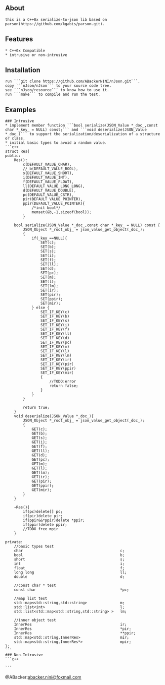 ## About
	this is a C++0x serialize-to-json lib based on parson(https://github.com/kgabis/parson.git).

## Features
	* C++0x Compatible
	* intrusive or non-intrusive

## Installation
	run ```git clone https://github.com/ABackerNINI/nJson.git```.
	copy ```nJson/nJson``` to your source code tree.
	see ```nJson/resource``` to know how to use it.
	run ```make``` to compile and run the test.

## Examples
	### Intrusive
	* implement member function ```bool serialize(JSON_Value *_doc_,const char *_key_ = NULL) const;``` and ```void deserialize(JSON_Value *_doc_)``` to support the serialization/deserialization of a structure or class.
	* initial basic types to avoid a random value.
	```c++
	struct Res{
	public:
		Res():
			c(DEFAULT_VALUE_CHAR),
			// b(DEFAULT_VALUE_BOOL),
			s(DEFAULT_VALUE_SHORT),
			i(DEFAULT_VALUE_INT),
			f(DEFAULT_VALUE_FLOAT),
			ll(DEFAULT_VALUE_LONG_LONG),
			d(DEFAULT_VALUE_DOUBLE),
			pc(DEFAULT_VALUE_CSTR),
			pir(DEFAULT_VALUE_POINTER),
			ppir(DEFAULT_VALUE_POINTER){
				/*init bool*/
				memset(&b,-1,sizeof(bool));
			}

		bool serialize(JSON_Value *_doc_,const char *_key_ = NULL) const {
			JSON_Object *_root_obj_ = json_value_get_object(_doc_);
			{
				if(_key_==NULL){
					SET(c);
					SET(b);
					SET(s);
					SET(i);
					SET(f);
					SET(ll);
					SET(d);
					SET(pc);
					SET(m);
					SET(l);
					SET(lm);
					SET(ir);
					SET(pir);
					SET(ppir);
					SET(mir);
				} else {
					SET_IF_KEY(c)
					SET_IF_KEY(b)
					SET_IF_KEY(s)
					SET_IF_KEY(i)
					SET_IF_KEY(f)
					SET_IF_KEY(ll)
					SET_IF_KEY(d)
					SET_IF_KEY(pc)
					SET_IF_KEY(m)
					SET_IF_KEY(l)
					SET_IF_KEY(lm)
					SET_IF_KEY(ir)
					SET_IF_KEY(pir)
					SET_IF_KEY(ppir)
					SET_IF_KEY(mir)
					{
						//TODO:error
						return false;
					}
				}
			}

			return true;
		}
		void deserialize(JSON_Value *_doc_){
			JSON_Object *_root_obj_ = json_value_get_object(_doc_);
			{
				GET(c);
				GET(b);
				GET(s);
				GET(i);
				GET(f);
				GET(ll);
				GET(d);
				GET(pc);
				GET(m);
				GET(l);
				GET(lm);
				GET(ir);
				GET(pir);
				GET(ppir);
				GET(mir);
			}
		}

		~Res(){
			if(pc)delete[] pc;
			if(pir)delete pir;
			if(ppir&&*ppir)delete *ppir;
			if(ppir)delete ppir;
			//TODO free mpir
		}

	private:
		//basic types test
		char 											c;
		bool 											b;
		short 											s;
		int 											i;
		float 											f;
		long long 										ll;
		double 											d;

		//const char * test
		const char 										*pc;

		//map list test
		std::map<std::string,std::string> 				m;
		std::list<int>									l;
		std::list<std::map<std::string,std::string> >	lm;

		//inner object test
		InnerRes 										ir;
		InnerRes 										*pir;
		InnerRes 										**ppir;
		std::map<std::string,InnerRes>					mir;
		std::map<std::string,InnerRes*>					mpir;
	};
	```
	### Non-Intrusive
	```c++

	```

@ABacker:abacker.nini@foxmail.com
